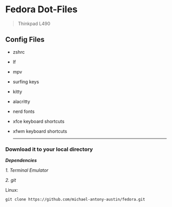 # Fedora Dot-Files
  > Thinkpad L490



## **Config Files**

- zshrc
- lf
- mpv
- surfing keys
- kitty
- alacritty
- nerd fonts
- xfce keyboard shortcuts
- xfwm keyboard shortcuts
 
  ---
  
### **Download it to your local directory**


***Dependencies***

*1. Terminal Emulator*

*2. git*



  
Linux:

`git clone https://github.com/michael-antony-austin/fedora.git`


